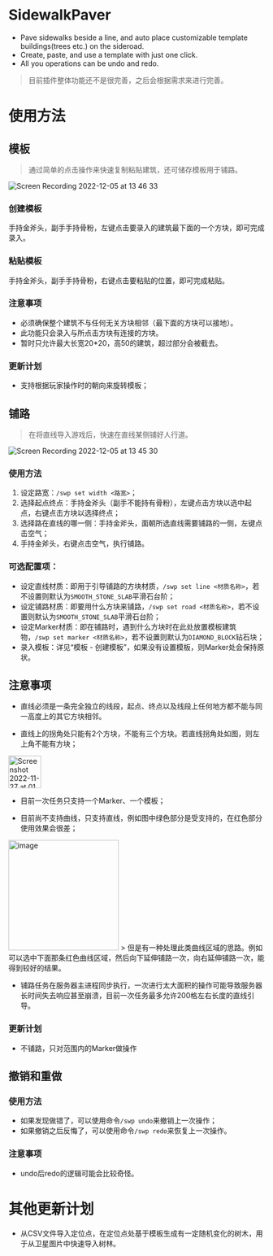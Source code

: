 # SidewalkPaver
+ Pave sidewalks beside a line, and auto place customizable template buildings(trees etc.) on the sideroad.
+ Create, paste, and use a template with just one click.
+ All you operations can be undo and redo.

> 目前插件整体功能还不是很完善，之后会根据需求来进行完善。

# 使用方法

## 模板
> 通过简单的点击操作来快速复制粘贴建筑，还可储存模板用于铺路。

![Screen Recording 2022-12-05 at 13 46 33](https://user-images.githubusercontent.com/87828006/205822652-78a9509c-a7b2-4568-9556-de5a29340721.GIF)
### 创建模板
手持金斧头，副手手持骨粉，左键点击要录入的建筑最下面的一个方块，即可完成录入。
### 粘贴模板
手持金斧头，副手手持骨粉，右键点击要粘贴的位置，即可完成粘贴。
### 注意事项
+ 必须确保整个建筑不与任何无关方块相邻（最下面的方块可以接地）。
+ 此功能只会录入与所点击方块有连接的方块。
+ 暂时只允许最大长宽20*20，高50的建筑，超过部分会被截去。
### 更新计划
+ 支持根据玩家操作时的朝向来旋转模板；

## 铺路
> 在将直线导入游戏后，快速在直线某侧铺好人行道。

![Screen Recording 2022-12-05 at 13 45 30](https://user-images.githubusercontent.com/87828006/205823109-a10d639e-3ee2-4ba8-a1c1-1d8efbeffc52.GIF)
### 使用方法
1. 设定路宽：`/swp set width <路宽>`；
2. 选择起点终点：手持金斧头（副手不能持有骨粉），左键点击方块以选中起点，右键点击方块以选择终点；
3. 选择路在直线的哪一侧：手持金斧头，面朝所选直线需要铺路的一侧，左键点击空气；
4. 手持金斧头，右键点击空气，执行铺路。

### 可选配置项：
+ 设定直线材质：即用于引导铺路的方块材质，`/swp set line <材质名称>`，若不设置则默认为`SMOOTH_STONE_SLAB`平滑石台阶；
+ 设定铺路材质：即要用什么方块来铺路，`/swp set road <材质名称>`，若不设置则默认为`SMOOTH_STONE_SLAB`平滑石台阶；
+ 设定Marker材质：即在铺路时，遇到什么方块时在此处放置模板建筑物，`/swp set marker <材质名称>`，若不设置则默认为`DIAMOND_BLOCK`钻石块；
+ 录入模板：详见“模板 - 创建模板”，如果没有设置模板，则Marker处会保持原状。

## 注意事项
+ 直线必须是一条完全独立的线段，起点、终点以及线段上任何地方都不能与同一高度上的其它方块相邻。

+ 直线上的拐角处只能有2个方块，不能有三个方块。若直线拐角处如图，则左上角不能有方块；
<img width="64" alt="Screenshot 2022-11-27 at 01 37 57" src="https://user-images.githubusercontent.com/87828006/204101768-691bebcf-f6e1-47f9-a6bd-64a99cee8c37.png">

+ 目前一次任务只支持一个Marker、一个模板；

+ 目前尚不支持曲线，只支持直线，例如图中绿色部分是受支持的，在红色部分使用效果会很差；
<img width="217" alt="image" src="https://user-images.githubusercontent.com/87828006/204101908-7c3ced7d-1337-4c25-ae1c-a6ee717a2e8e.png">
> 但是有一种处理此类曲线区域的思路。例如可以选中下面那条红色曲线区域，然后向下延伸铺路一次，向右延伸铺路一次，能得到较好的结果。

+ 铺路任务在服务器主进程同步执行，一次进行太大面积的操作可能导致服务器长时间失去响应甚至崩溃，目前一次任务最多允许200格左右长度的直线引导。

### 更新计划
+ 不铺路，只对范围内的Marker做操作

## 撤销和重做
### 使用方法
+ 如果发现做错了，可以使用命令`/swp undo`来撤销上一次操作；
+ 如果撤销之后反悔了，可以使用命令`/swp redo`来恢复上一次操作。
### 注意事项
+ undo后redo的逻辑可能会比较奇怪。

# 其他更新计划
+ 从CSV文件导入定位点，在定位点处基于模板生成有一定随机变化的树木，用于从卫星图片中快速导入树林。
